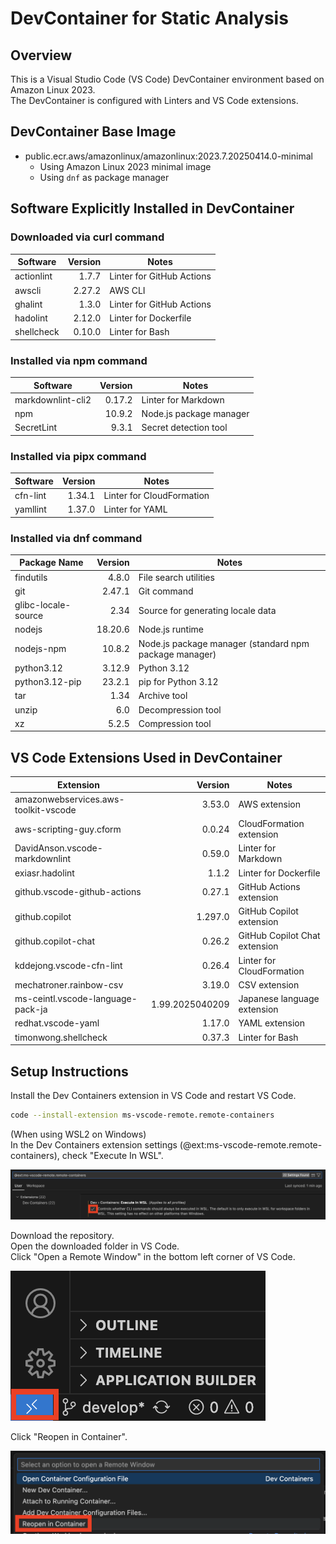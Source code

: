 # DevContainer for Static Analysis

## Overview

This is a Visual Studio Code (VS Code) DevContainer environment based on Amazon Linux 2023.  
The DevContainer is configured with Linters and VS Code extensions.

## DevContainer Base Image

- public.ecr.aws/amazonlinux/amazonlinux:2023.7.20250414.0-minimal
  - Using Amazon Linux 2023 minimal image
  - Using `dnf` as package manager

## Software Explicitly Installed in DevContainer

### Downloaded via curl command

| Software | Version | Notes |
| --- | ---: | --- |
| actionlint | 1.7.7 | Linter for GitHub Actions |
| awscli | 2.27.2 | AWS CLI |
| ghalint | 1.3.0 | Linter for GitHub Actions |
| hadolint | 2.12.0 | Linter for Dockerfile |
| shellcheck | 0.10.0 | Linter for Bash |

### Installed via npm command

| Software | Version | Notes |
| --- | ---: | --- |
| markdownlint-cli2 | 0.17.2 | Linter for Markdown |
| npm | 10.9.2 | Node.js package manager |
| SecretLint | 9.3.1 | Secret detection tool |

### Installed via pipx command

| Software | Version | Notes |
| --- | ---: | --- |
| cfn-lint | 1.34.1 | Linter for CloudFormation |
| yamllint | 1.37.0 | Linter for YAML |

### Installed via dnf command

| Package Name | Version | Notes |
| --- | ---: | --- |
| findutils | 4.8.0 | File search utilities |
| git | 2.47.1 | Git command |
| glibc-locale-source | 2.34 | Source for generating locale data |
| nodejs | 18.20.6 | Node.js runtime |
| nodejs-npm | 10.8.2 | Node.js package manager (standard npm package manager) |
| python3.12 | 3.12.9 | Python 3.12 |
| python3.12-pip | 23.2.1 | pip for Python 3.12 |
| tar | 1.34 | Archive tool |
| unzip | 6.0 | Decompression tool |
| xz | 5.2.5 | Compression tool |

## VS Code Extensions Used in DevContainer

| Extension | Version | Notes |
| --- | ---: | --- |
| amazonwebservices.aws-toolkit-vscode | 3.53.0 | AWS extension |
| aws-scripting-guy.cform | 0.0.24 | CloudFormation extension |
| DavidAnson.vscode-markdownlint | 0.59.0 | Linter for Markdown |
| exiasr.hadolint | 1.1.2 | Linter for Dockerfile |
| github.vscode-github-actions | 0.27.1 | GitHub Actions extension |
| github.copilot | 1.297.0 | GitHub Copilot extension |
| github.copilot-chat | 0.26.2 | GitHub Copilot Chat extension |
| kddejong.vscode-cfn-lint | 0.26.4 | Linter for CloudFormation |
| mechatroner.rainbow-csv | 3.19.0 | CSV extension |
| ms-ceintl.vscode-language-pack-ja | 1.99.2025040209 | Japanese language extension |
| redhat.vscode-yaml | 1.17.0 | YAML extension |
| timonwong.shellcheck | 0.37.3 | Linter for Bash |

## Setup Instructions

Install the Dev Containers extension in VS Code and restart VS Code.

```bash
code --install-extension ms-vscode-remote.remote-containers
```

(When using WSL2 on Windows)  
In the Dev Containers extension settings (@ext:ms-vscode-remote.remote-containers), check "Execute In WSL".  

![Open a Remote Window](./images/VSCode_image_01.png)  

Download the repository.  
Open the downloaded folder in VS Code.  
Click "Open a Remote Window" in the bottom left corner of VS Code.

![Open a Remote Window](./images/VSCode_image_02.png)

Click "Reopen in Container".

![Reopen in Container](./images/VSCode_image_03.png)
